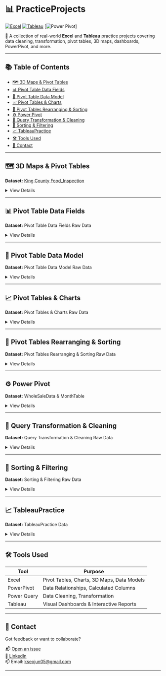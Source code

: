 # 📊 PracticeProjects

[![Excel](https://img.shields.io/badge/Excel-Data%20Analysis-green?logo=microsoft-excel)](https://www.microsoft.com/en-us/microsoft-365/excel)
[![Tableau](https://img.shields.io/badge/Tableau-Visualization-blue?logo=tableau)](https://www.tableau.com/)
[![Power Pivot](https://img.shields.io/badge/PowerPivot-Data%20Modeling-orange?logo=microsoft-powerpoint)]

🎯 A collection of real-world **Excel** and **Tableau** practice projects covering data cleaning, transformation, pivot tables, 3D maps, dashboards, PowerPivot, and more.

---

## 📚 Table of Contents

- [🗺️ 3D Maps & Pivot Tables](#️-3d-maps--pivot-tables)
- [📊 Pivot Table Data Fields](#-pivot-table-data-fields)
- [🧩 Pivot Table Data Model](#-data-model)
- [📈 Pivot Tables & Charts](#-pivot-tables--charts)
- [🔁 Pivot Tables Rearranging & Sorting](#-pivot-table-rearranging--sorting)
- [⚙️ Power Pivot](#️-powerpivot)
- [🔄 Query Transformation & Cleaning](#-query-transformation--cleaning)
- [🧮 Sorting & Filtering](#-sorting--filtering)
- [📈 TableauPractice](#-tableau-practice)
- [🛠 Tools Used](#-tools-used)
- [🤝 Contact](#-contact)

---

## 🗺️ 3D Maps & Pivot Tables

**Dataset:**  [King County Food_Inspection](./data/king_county_food_inspection.xlsx)

<details>
<summary>View Details</summary>

- `PT-NO CONFIRM`: Restaurants with **"Not Confirmed"** inspections.
- `PT-S>250-RC1`: Restaurants with **250+ seating** & **Risk Category 1**.
- `PM-NOT READY`: Seattle restaurants **not ready for inspection**.
- `PM - EASTSIDE NR`: **Not ready for inspection** in Bellevue, Redmond, Mercer Island, Sammamish, Woodinville.
- `PM Pivot`: Reformats data for mapping.
- `king county food_inspection`: Raw inspection dataset.

</details>

---

## 📊 Pivot Table Data Fields

**Dataset:** Pivot Table Data Fields Raw Data

<details>
<summary>View Details</summary>

- **By Quarter**: Avg sales per quarter for 5 herbs.
- **By Year**: Yearly avg from 2001 to 2005.
- **By Product**: Avg sales by herb & overall.
- **Recommended Pivot**: Yearly sum for **basil leaf**, with conditional formatting & highlights.

</details>

---

## 🧩 Pivot Table Data Model

**Dataset:** Pivot Table Data Model Raw Data

<details>
<summary>View Details</summary>
  
  - Created relationships between:
  - `Reservations ↔ Customers`
  - `Reservations ↔ Rooms`
    
  - `PivotTable 1`: Show customers booking in **March**.
  - `PivotTable 2`: Reservations **>$500** and their rooms.
  - `PivotChart 1`: Chart with labels and custom formatting.

</details>

---

## 📈 Pivot Tables & Charts

**Dataset:** Pivot Tables & Charts Raw Data

<details>
<summary>View Details</summary>

- `basil leaf avg sales table`: Avg by **region & quarter** + grand total.
- `sum of sales percentage`: % contribution of herbs during **low-performing quarters** (North).
- `max sales rank`: Ranks best quarters by **top 2 products** in Central.
- `basil leaf avg sales chart`: North vs South sales comparison (3 quarters).
- `pivot`: Raw data source.

</details>

---

## 🔁 Pivot Tables Rearranging & Sorting

**Dataset:** Pivot Tables Rearranging & Sorting Raw Data

<details>
<summary>View Details</summary>

- `Sheet1`: Recliner units sold per **salesperson**.
- `manipulating`: 2014 sales for 2 salespeople.
- `dategrouping`: Transactions in **March, Q1 2015**.
- `othergrouping`: Items sold by **region**.
- `slicers`: Wellington Designs purchases by region.
- `Sheet2`: Product chart (last 2 quarters of 2015).
- `creating`: Pivot chart version of raw dataset.

</details>

---

## ⚙️ Power Pivot

**Dataset:** WholeSaleData & MonthTable

<details>
<summary>View Details</summary>

- `total product sales`: Monthly sum per product + grand total.
- `total orders`: Monthly order counts.
- Data cleaned and combined from 2 sources.

</details>

---

## 🔄 Query Transformation & Cleaning

**Dataset:** Query Transformation & Cleaning Raw Data

<details>
<summary>View Details</summary>

- `nm contacts`: NM customers with cleaned contact info.
- `contacts`: Separated names, ZIP, state, etc.
- `totals`: Totals & averages for **sales**, **expenses**, **profit**.
- `cleaned`: Final cleaned version.
- `shape`: Original raw data.
- `calculations`: Used for derivative profit/sales metrics.

</details>

---

## 🧮 Sorting & Filtering

**Dataset:** Sorting & Filtering Raw Data

<details>
<summary>View Details</summary>

- `sorting`: Multi-level sort — Dept (asc), Building (desc), Status, Rating, Years.
- `subtotal 1`: Compensation by department.
- `subtotal 2`: Detailed by employee, grouped.
- `filter 1`: Full-time, hired after June 1, DMR benefits.
- `filter 2`: Contract/hourly, Watson building, 11–15 years, rating > 3.
- `filter 3`: Hourly, hired in 2011, no benefits.
- `filter 4`: Last name starts with L, rating < 2, 3 years.
- `splitting data`: Breaks city, state, ZIP.
- `flash fill`: Cleans phone format and extracts area code.

</details>

---

## 📈 TableauPractice

**Dataset:** TableauPractice Data

<details>
<summary>View Details</summary>

- **Page 1:** Q3 sales by region.
- **Page 2:** Bar chart — East vs West.
- **Page 3:** Pie charts for West, Central, South (by quarter).
- **Page 4:** Interactive **dashboard** with filterable quarters/products.

</details>

---

## 🛠 Tools Used

| Tool       | Purpose                                  |
|------------|------------------------------------------|
| Excel      | Pivot Tables, Charts, 3D Maps, Data Models |
| PowerPivot | Data Relationships, Calculated Columns   |
| Power Query| Data Cleaning, Transformation            |
| Tableau    | Visual Dashboards & Interactive Reports  |

---

## 🤝 Contact

Got feedback or want to collaborate?

📬 [Open an issue](https://github.com/SeojunKim05/PracticeProjects/issues)  
💼 [LinkedIn](https://www.linkedin.com/in/seojun-kim-089b7b339)  
📫 Email: kseojun05@gmail.com

---
